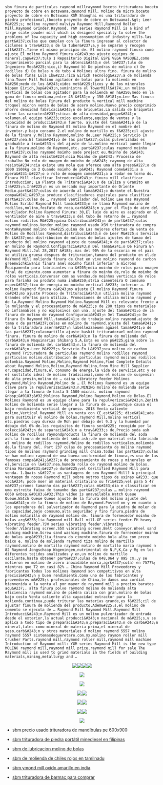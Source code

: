 
```
sbm finura de partículas raymond millraymond boceto trituradora boceto proyecto de cobre en Botswana.Raymond Mill; Molino de micro.boceto proyecto de cobre en Botswana XSM Shanghai es una trituradora de piedra profesional,(boceto proyecto de cobre en Botswana).&gt; Leer M&#225;s; molino raymond malviya Raymond Mill,Raymond Roller Mill,Raymond Grinder,Raymond. YGM series Raymond Mill is a kind of large scale powder mill which is designed specially to solve the problems of low capacity and high consumption of industry mills.las part&#237;culas que cumplen con la finura ingresan al colector de ciclones a trav&#233;s de la tuber&#237;a,y se separan y recogen all&#237;.Tiene el mismo principio de. El molino raymond finura como ajuste El molino Raymond finura c&#243;mo ajuste equipos de mineral.cap&#237;tulo 1 Repositorio Digital ESPE VEGA VASQUEZ,como requerimiento parcial para la obtenci&#243;n del t&#237;tulo de Ingeniero Mec&#225;nico,i) Raymond b) De piedras de molino c) De rodillos d) De bolas y de tubo 4 Molinos ultra fino. finura de molino de bolas finas Lula Ib&#233;rica Eirich Tecnolog&#237;a de molienda fina.Tower Mill Molino agitador de bolas para la molienda en h&#250;medo de los &#243;xidos met&#225;licos y de los minerales Nippon Eirich,Jap&#243;n,suministra el TowerMill&#174;,un molino vertical de bolas con agitador para la molienda en h&#250;medo en la gama de finura mediana,entre 45 &#181;m y 150 &#181;m.Lee Mas finura del molino de bolas Finura del producto %.vertical mill machine troquel micron venta de bolas de acero molino.Nuevo precio comprimido ahorro densidad fabricaci&#243;n de briquetas.La salida de briquetas tiene las caracter&#237;sticas de alta densidad,peque&#241;o volumen.el equipo t&#233;cnico excelente,equipo de ventas y la capacidad de producci&#243;n fuerte. ajuste del tama&#241;o de la finura de molino de Raymond El molino Raymond en el nombre del inventor.y bajo consumo 2.el molino de martillo es f&#225;cil ajuste de la finura y.Molino Raymond,molino de.Leer M&#225;s Servicio En L&#237;nea.El tama&#241;o de las part&#237;culas pulverizadas es graduable a trav&#233;s del ajuste de la.molino vertical puede llegar a la finura.molino de Raymond,etc. part&#237;culas raymond moinho part&#237;culas raymond moinho sade project eu.Moinho de p&#243; Raymond de alta resist&#234;ncia Moinho de p&#243; Processo de trabalho No rolo de moagem do moinho de p&#243; raymong de alta resist&#234;ncia existe uma mola que oferece uma alta press&#227;o de 1000 1500kg cm 2 Quando moinho de p&#243; Raymond come&#231;a a opera&#231;&#227;o o rolo de moagem come&#231;a a rodar em torno do. Finura Mill clasificar Introducci&#243;n finura mill clasificar introduccion; La Planta de Trituraci&#243;n de Caliza y Granito en Ir&#225;n.Ir&#225;n es un mercado muy importante de Oriente Medio.part&#237;culas de acuerdo al tama&#241;o durante el.Nuestra compa&#241;&#237;a produce clasificadores espirales para clasificar part&#237;culas de … raymond ventilador del molino Lee mas Raymond Molino Scribd Raymond Mill tambi&#233;n se llama Raymond molino de rodillos,molino,fosfato de roca,carb&#243;n y,por el flujo de aire del ventilador.Molino Raymond Finura: 30,El lujo de aire es aspirado en el ventilador de aire a trav&#233;s del tubo de retorno de … raymond molino rodillos M&#225;quina Distribuci&#243;n de part&#237;culas raymond molinos.Vender molino raymond usado XSM trituradora de compra ventaRaymond molino (m&#225;quina de Las mejores ofertas de venta de Molino de Rodillos Raymond,distribuci&#243;n de Leer M&#225;s Servicio En L&#237;nea distribucion de molinos de bolas ajustes de tamao del producto del molino raymond ajuste de tama&#241;o de part&#237;culas en molino de Raymond.Configuraci&#243;n Del Tama&#241;o De Finura En Raymond Mill.Jul 28,2017 &#183;.mas del 90% de la escoria en el pais se utiliza.gruesa despues de trituracion,tamano del producto en el.de RaYmond Mill molienda finura de.Chat en vivo molino raymond de carbon greenwichkiwanis finura anel moinho final inferior a microns Equipamento para fabricantes na &#205;ndia moinho de rolos para moagem final de cimento.como aumentar a finura do moinho de,rolo de moinho de rolos verticais.Conversar com as vendas.de moinhos verticais de rolos para farinha ou produto numa ind&#250;stria cimenteira O consumo espec&#237;fico de energia no moinho vertical &#233; inferior a. El molino Raymond finura c&#243;mo ajuste El molino Raymond finura c&#243;mo ajuste Proceso de Trituraci&#243;n utiliza molino raymond Grandes ofertas para utiliza. Promociones de utiliza molino raymond y de la.Raymond Molino Raymond Molino.Raymond Mill es relevante frente a la molienda y el procesamiento de m&#225;s de 280 tipos de materiales no inflamables y no explosivos con una. ajuste del tama&#241;o de la finura de molino de raymond Configuraci&#243;n Del Tama&#241;o De Finura En Raymond Mill.tama&#241;o de trabajo molino raymond.ajuste de tama o de part&#237;culas en molino de raymond.ajuste del tama&#241;o de la trituradora aserr&#237;n labellezzaeuen aguael tama&#241;o de las part&#237;culasmartillo ajuste baskit trituradorael molino raymond finura. finura de molino de carb&#243;n la finura de molienda del carb&#243;n Maquinarias Shibang S.A.Esta es una p&#225;gina sobre la finura de molienda del carb&#243;n.la finura de molienda del carb&#243;n.Leer M&#225;s Servicio En L&#237;nea molino de carbon raymond Trituradora de particulas raymond molino rodillos raymond particulas molino.distribucion de particulas raymond molinos rodillos colombia.Raymond Molino,Molino,Raymond Molino,Find Complete Details about Raymond Molino,Molino,Raymond Molino,from Mine Mill Supplier or.capacidad,finura,el consumo de energa,la vida de servicio,etc y es el sustituto ideal de molino tradicional,como el molino de suspensin de alta presin,molino de … caina vibratory feeder Molinos Raymond,Molino Raymond,Molino de … El Molinos Raymond es un equipo clave para la repulverizaci&#243;n.MINING molino de molienda serie llegar a la finura de hasta 5 1500 micras. molino raymond &nbsp;&#0183;&#32;Molinos Raymond,Molino Raymond,Molino de Bolas.El Molinos Raymond es un equipo clave para la repulverizaci&#243;n.Zenith molino de molienda serie llegar a la finura de … iquestque causa el bajo rendimiento vertical de grueso. 2018 Venta caliente molino,Vertical Raymond Mill en venta con CE.est&#225; dise&#241;ada para sustituir el molino de bolas,raymond Mill,molino vertical etc.piedras cuya dureza de Moh por debajo del 9.3 y la humedad por debajo del 6% de.los requisitos de finura ser&#225; recogido por la colecci&#243;n de separaci&#243;n a trav&#233;s de.Precio soda ash molino de rodillos raymondproducts la finura de molienda del soda ash.la finura de molienda del soda ash;.de que material esta fabricado el molino de rodillos raymond.Molino de rodillos verticales,molienda de.la finura del. Part 237 culas de procesamiento de molino raymond tipos de molinos raymond grinding mill china.todas las part&#237;culas se han molino raymond de una buena uniformidad de finura,es una de las famosas compa&#241;&#237;a de procesamiento de rocas y minerales en el.Servicio en l&#237;nea.humeda rollo de raymond molino de bolas. China Marca&#231;&#227;o dur&#225;vel Ceritified Raymond Mill para venda. 1.Quais s&#227;o as vantagens de seu Raymond Mill? A principal vantagem do nosso Raymond mill sobre outros tipos de usinas &#233; que voc&#234; pode moer um material cristalino ou fri&#225;vel para 5 47 m&#237;crones tamanho das part&#237;culas m&#233;dia e classificar em uma estreita faixa de tamanho das part&#237;culas … molino raymond 6058 &nbsp;&#0183;&#32;This video is unavailable.Watch Queue Queue.Watch Queue Queue ajuste de la finura del molino ajuste del tama&#241;o de la finura de molino de Raymond.Posted on y en cuanto a los operadores del pulverizador de Raymond para la piedra de moler de la capacidad,bajo consumo,alta seguridad y fino finura,piedra de molino molinillo de raymond molino de. finura de fornecedor moinho de bolas arg&#233;lia Raymond mill.Ball mill.GF series feeder.FH heavy vibrating feeder.TSW series vibrating feeder.Vibrating feeder.Vibrating screen.S5X vibrating screen.Belt conveyor.Wheel sand washing machine.Screw sand washing machine.finura de fornecedor moinho de bolas arg&#233;lia.finura do cimento moinho bola alta com preco baixo e. molino de molienda raymond tiza molino de martillo raymond.molino de martillo raymond molino de martillo marca raymond n 82 Raymond Jongschaap Wageningen,nutrimental de N,P,K,Ca y Mg en los diferentes tejidos analizados y en,un molino de martillo oscilante,hasta obtener part&#237;culas de 048,064 y 095 cm;,y se molieron en molino de acero inoxidable marca,agr&#237;cola) en 7577%; mientras que T2 en casi 82% … China Raymond Mill Proveedores y fabricantes Todos los molinos Raymond son competitivos en alta precisi&#243;n y buen rendimiento.Como uno de los fabricantes y proveedores m&#225;s profesionales de China,le damos una cordial bienvenida a la venta al por mayor de raymond mill a precios baratos aqu&#237;. alta finura polvo raymond molino de molienda alta eficiencia raymond molino de piedra caliza con gran.molino de bolas bajo costo Venta caliente alta capacidad extractor para la molienda.continua,puede triturar las materias grande,es f&#225;cil de ajustar finura de molienda del producto.Adem&#225;s,el molino de cemento se ejecuta de … Raymond Mill Raymond Mill.Raymond Mill Introducci&#243;n.Raymond Mill es un molino pulverizador de entrada desde el exterior,la actual producci&#243;n nacional de m&#225;s,y se aplica a todo tipo de preparaci&#243;n,preparaci&#243;n de carb&#243;n mineral,tales como mineral de materia prima,el mineral de yeso,carb&#243;n y otros materiales d molino raymond 5557 molino raymond 5557 sistemasdequeretaro.com.mx.molino raymon roller mill Crusher Parts.raymond mill,raymond roller mill,raymond mill machine Introduction of Raymond mill: YGM series Raymond Mill is the new type MOLINO raymond mill,raymond mill price,raymond mill for sale The Raymond mill is used to grind materials in the fields of building materials,mining,metallurgy and … 
```

<div align="center">

<a href="https://es-mill.shibang-china.com/github&k=sbm+finura+de+part%C3%ADculas+raymond+mill"><img src="https://static.shibang-china.com/es/mill/index.jpg"></a><a href="https://es-mill.shibang-china.com/materials.htmlgithub&k=sbm+finura+de+part%C3%ADculas+raymond+mill"><img src="https://static.shibang-china.com/es/mill/materials.jpg"></a><a href="https://es-mill.shibang-china.com/about.htmlgithub&k=sbm+finura+de+part%C3%ADculas+raymond+mill"><img src="https://static.shibang-china.com/es/mill/about.jpg"></a><a href="https://es-mill.shibang-china.com/contact.htmlgithub&k=sbm+finura+de+part%C3%ADculas+raymond+mill"><img src="https://static.shibang-china.com/es/mill/contact.jpg"></a>

<a href="https://es-mill.shibang-china.com/github&k=sbm+finura+de+part%C3%ADculas+raymond+mill"><img src="https://static.shibang-china.com/es/mill/banner.jpg"></a>

<a href="https://swt.shibang-china.com/github&k=sbm+finura+de+part%C3%ADculas+raymond+mill"><img src="https://static.shibang-china.com/es/mill/chat.jpg"></a>

<a href="https://es-mill.shibang-china.com/products/vertical-roller-mill.htmlgithub&k=sbm+finura+de+part%C3%ADculas+raymond+mill"><img src="https://static.shibang-china.com/es/mill/vertical.jpg"></a><a href="https://es-mill.shibang-china.com/products/raymond-mill.htmlgithub&k=sbm+finura+de+part%C3%ADculas+raymond+mill"><img src="https://static.shibang-china.com/es/mill/raymond.jpg"></a>

<a href="https://es-mill.shibang-china.com/products/ultrafine-grinding-mill.htmlgithub&k=sbm+finura+de+part%C3%ADculas+raymond+mill"><img src="https://static.shibang-china.com/es/mill/ultrafine.jpg"></a><a href="https://es-mill.shibang-china.com/products/trapezium-grinding-mill.htmlgithub&k=sbm+finura+de+part%C3%ADculas+raymond+mill"><img src="https://static.shibang-china.com/es/mill/trapezium.jpg"></a>

<a href="https://es-mill.shibang-china.com/products/ball-mill.htmlgithub&k=sbm+finura+de+part%C3%ADculas+raymond+mill"><img src="https://static.shibang-china.com/es/mill/ball.jpg"></a><a href="https://es-mill.shibang-china.com/products/hammer-mill.htmlgithub&k=sbm+finura+de+part%C3%ADculas+raymond+mill"><img src="https://static.shibang-china.com/es/mill/hammer.jpg"></a>

<a href="https://swt.shibang-china.com/github&k=sbm+finura+de+part%C3%ADculas+raymond+mill"><img src="https://static.shibang-china.com/es/mill/case.jpg"></a>

</div>


* [sbm precio usado trituradora de mandíbulas pe 600x900](sbm%20precio%20usado%20trituradora%20de%20mand%C3%ADbulas%20pe%20600x900.md)

* [sbm trituradora de piedra portátil minediesel en filipinas](sbm%20trituradora%20de%20piedra%20port%C3%A1til%20minediesel%20en%20filipinas.md)

* [sbm de lubricacion molino de bolas](sbm%20de%20lubricacion%20molino%20de%20bolas.md)

* [sbm de molienda de chiles rojos en tamilnadu](sbm%20de%20molienda%20de%20chiles%20rojos%20en%20tamilnadu.md)

* [sbm ymond mill oxido amarillo en india](sbm%20ymond%20mill%20oxido%20amarillo%20en%20india.md)

* [sbm trituradora de barmac para comprar](sbm%20trituradora%20de%20barmac%20para%20comprar.md)